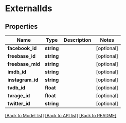 # ExternalIds

## Properties
Name | Type | Description | Notes
------------ | ------------- | ------------- | -------------
**facebook_id** | **string** |  | [optional] 
**freebase_id** | **string** |  | [optional] 
**freebase_mid** | **string** |  | [optional] 
**imdb_id** | **string** |  | [optional] 
**instagram_id** | **string** |  | [optional] 
**tvdb_id** | **float** |  | [optional] 
**tvrage_id** | **float** |  | [optional] 
**twitter_id** | **string** |  | [optional] 

[[Back to Model list]](../../README.md#documentation-for-models) [[Back to API list]](../../README.md#documentation-for-api-endpoints) [[Back to README]](../../README.md)

